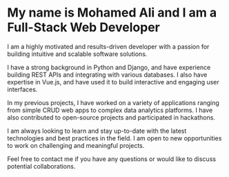 # My name is Mohamed Ali and I am a Full-Stack Web Developer

I am a highly motivated and results-driven developer with a passion for building intuitive and scalable software solutions.

I have a strong background in Python and Django, and have experience building REST APIs and integrating with various databases. I also have expertise in Vue.js, and have used it to build interactive and engaging user interfaces.

In my previous projects, I have worked on a variety of applications ranging from simple CRUD web apps to complex data analytics platforms. I have also contributed to open-source projects and participated in hackathons.

I am always looking to learn and stay up-to-date with the latest technologies and best practices in the field. I am open to new opportunities to work on challenging and meaningful projects.

Feel free to contact me if you have any questions or would like to discuss potential collaborations.
